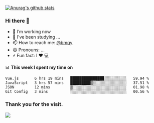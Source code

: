 [![Anurag's github stats](https://github-readme-stats.vercel.app/api?username=bmqy)](https://github.com/anuraghazra/github-readme-stats)
### Hi there 👋
- 🔭 I’m working now
- 🌱 I've been studying ...
- 📫 How to reach me: [@bmqy](https://t.me/bmqytg)
- 😄 Pronouns: ...
- ⚡ Fun fact:  I ❤️ 💻

📊 **This week I spent my time on**
<!--START_SECTION:waka-->
```text
Vue.js       6 hrs 19 mins   ███████████████░░░░░░░░░░   59.94 % 
JavaScript   3 hrs 57 mins   █████████▒░░░░░░░░░░░░░░░   37.51 % 
JSON         12 mins         ▒░░░░░░░░░░░░░░░░░░░░░░░░   01.98 % 
Git Config   3 mins          ░░░░░░░░░░░░░░░░░░░░░░░░░   00.56 % 
```
<!--END_SECTION:waka-->

### Thank you for the visit.
![](http://profile-counter.glitch.me/bmqy/count.svg)
